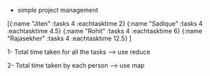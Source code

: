 - simple project management

[{:name "Jiten" :tasks 4 :eachtasktime 2}
{:name "Sadique" :tasks 4 :eachtasktime 4.5}
{:name "Rohit" :tasks 4 :eachtasktime 6}
{:name "Rajasekher" :tasks 4 :eachtasktime 12.5}
]

1- Total time taken for all the tasks --> use reduce

2- Total time taken by each person --> use map
